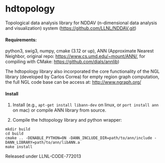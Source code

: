 # hdtopology
Topological data analysis library for NDDAV (n-dimensional data analysis and visualization) system (https://github.com/LLNL/NDDAV.git)

#### Requirements:
python3, swig3, numpy, cmake (3.12 or up), ANN (Approximate Nearest Neighbor, original repo: https://www.cs.umd.edu/~mount/ANN/, for compiling with CMake: https://github.com/dials/annlib)

The hdtopology library also incorporated the core functionality of the NGL library (developed by Carlos Correa) for empty region graph computation, the full NGL code base can be access at: http://www.ngraph.org/


#### Install
1. Install (e.g., ```apt-get install libann-dev``` on linux, or ```port install ann``` on mac) or compile ANN library from source.

2. Compile the hdtopology library and python wrapper:
```console
mkdir build
cd build
cmake .. -DENABLE_PYTHON=ON -DANN_INCLUDE_DIR=path/to/ann/include -DANN_LIBRARY=path/to/ann/libANN.a
make install
```

Released under LLNL-CODE-772013
